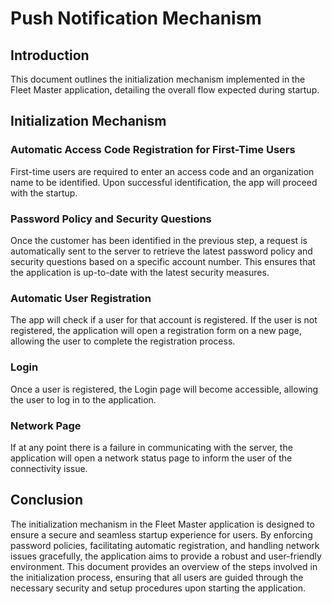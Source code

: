 # Push Notification Mechanism

## Introduction

This document outlines the initialization mechanism implemented in the Fleet Master application, detailing the overall flow expected during startup.

## Initialization Mechanism

### Automatic Access Code Registration for First-Time Users

First-time users are required to enter an access code and an organization name to be identified. Upon successful identification, the app will proceed with the startup.

### Password Policy and Security Questions

Once the customer has been identified in the previous step, a request is automatically sent to the server to retrieve the latest password policy and security questions based on a specific account number. This ensures that the application is up-to-date with the latest security measures.

### Automatic User Registration

The app will check if a user for that account is registered. If the user is not registered, the application will open a registration form on a new page, allowing the user to complete the registration process.

### Login

Once a user is registered, the Login page will become accessible, allowing the user to log in to the application.

### Network Page

If at any point there is a failure in communicating with the server, the application will open a network status page to inform the user of the connectivity issue.

## Conclusion

The initialization mechanism in the Fleet Master application is designed to ensure a secure and seamless startup experience for users. By enforcing password policies, facilitating automatic registration, and handling network issues gracefully, the application aims to provide a robust and user-friendly environment. This document provides an overview of the steps involved in the initialization process, ensuring that all users are guided through the necessary security and setup procedures upon starting the application.
